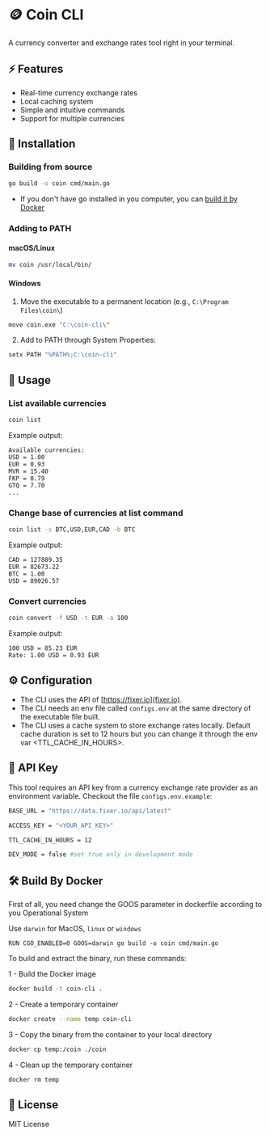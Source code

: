 # 🪙 Coin CLI

A currency converter and exchange rates tool right in your terminal.

## ⚡️ Features

- Real-time currency exchange rates
- Local caching system
- Simple and intuitive commands
- Support for multiple currencies

## 🚀 Installation

### Building from source

```bash
go build -o coin cmd/main.go
```

- If you don't have go installed in you computer, you can [build it by Docker](<[##build-by-docker](https://github.com/WandersonLontra/coin-cli?tab=readme-ov-file#%EF%B8%8F-build-by-docker)>)

### Adding to PATH

#### macOS/Linux

```bash
mv coin /usr/local/bin/
```

#### Windows

1. Move the executable to a permanent location (e.g., `C:\Program Files\coin\`)

```bash
move coin.exe "C:\coin-cli\"
```

2. Add to PATH through System Properties:

```bash
setx PATH "%PATH%;C:\coin-cli"
```

## 📖 Usage

### List available currencies

```bash
coin list
```

Example output:

```
Available currencies:
USD = 1.00
EUR = 0.93
MVR = 15.40
FKP = 0.79
GTQ = 7.70
...
```

### Change base of currencies at list command

```bash
coin list -s BTC,USD,EUR,CAD -b BTC
```

Example output:

```
CAD = 127889.35
EUR = 82673.22
BTC = 1.00
USD = 89026.57
```

### Convert currencies

```bash
coin convert -f USD -t EUR -a 100
```

Example output:

```
100 USD = 85.23 EUR
Rate: 1.00 USD = 0.93 EUR
```

## ⚙️ Configuration

- The CLI uses the API of [https://fixer.io](fixer.io).
- The CLI needs an env file called `configs.env` at the same directory of the executable file built.
- The CLI uses a cache system to store exchange rates locally. Default cache duration is set to 12 hours but you can change it through the env var <TTL_CACHE_IN_HOURS>.

## 🔑 API Key

This tool requires an API key from a currency exchange rate provider as an environment variable. Checkout the file `configs.env.example`:

```bash
BASE_URL = "https://data.fixer.io/api/latest"

ACCESS_KEY = "<YOUR_API_KEY>"

TTL_CACHE_IN_HOURS = 12

DEV_MODE = false #set true only in development mode
```

## 🛠️ Build By Docker

First of all, you need change the GOOS parameter in dockerfile according to you Operational System

Use `darwin` for MacOS, `linux` or `windows`

```docker
RUN CGO_ENABLED=0 GOOS=darwin go build -o coin cmd/main.go
```

To build and extract the binary, run these commands:

1 - Build the Docker image

```bash
docker build -t coin-cli .
```

2 - Create a temporary container

```bash
docker create --name temp coin-cli
```

3 - Copy the binary from the container to your local directory

```bash
docker cp temp:/coin ./coin
```

4 - Clean up the temporary container

```bash
docker rm temp
```

## 📝 License

MIT License

